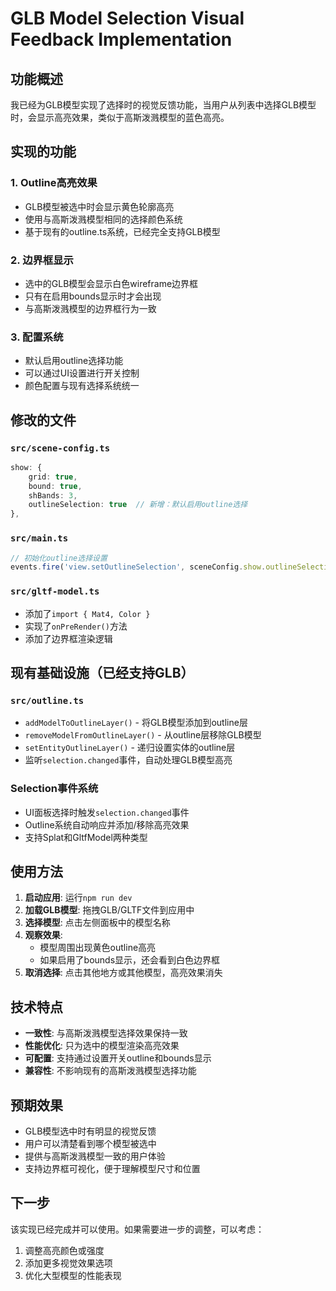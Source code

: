 # GLB Model Selection Visual Feedback Implementation

## 功能概述

我已经为GLB模型实现了选择时的视觉反馈功能，当用户从列表中选择GLB模型时，会显示高亮效果，类似于高斯泼溅模型的蓝色高亮。

## 实现的功能

### 1. Outline高亮效果
- GLB模型被选中时会显示黄色轮廓高亮
- 使用与高斯泼溅模型相同的选择颜色系统
- 基于现有的outline.ts系统，已经完全支持GLB模型

### 2. 边界框显示
- 选中的GLB模型会显示白色wireframe边界框
- 只有在启用bounds显示时才会出现
- 与高斯泼溅模型的边界框行为一致

### 3. 配置系统
- 默认启用outline选择功能
- 可以通过UI设置进行开关控制
- 颜色配置与现有选择系统统一

## 修改的文件

### `src/scene-config.ts`
```typescript
show: {
    grid: true,
    bound: true,
    shBands: 3,
    outlineSelection: true  // 新增：默认启用outline选择
},
```

### `src/main.ts`
```typescript
// 初始化outline选择设置
events.fire('view.setOutlineSelection', sceneConfig.show.outlineSelection);
```

### `src/gltf-model.ts`
- 添加了`import { Mat4, Color }`
- 实现了`onPreRender()`方法
- 添加了边界框渲染逻辑

## 现有基础设施（已经支持GLB）

### `src/outline.ts`
- `addModelToOutlineLayer()` - 将GLB模型添加到outline层
- `removeModelFromOutlineLayer()` - 从outline层移除GLB模型
- `setEntityOutlineLayer()` - 递归设置实体的outline层
- 监听`selection.changed`事件，自动处理GLB模型高亮

### Selection事件系统
- UI面板选择时触发`selection.changed`事件
- Outline系统自动响应并添加/移除高亮效果
- 支持Splat和GltfModel两种类型

## 使用方法

1. **启动应用**: 运行`npm run dev`
2. **加载GLB模型**: 拖拽GLB/GLTF文件到应用中
3. **选择模型**: 点击左侧面板中的模型名称
4. **观察效果**: 
   - 模型周围出现黄色outline高亮
   - 如果启用了bounds显示，还会看到白色边界框
5. **取消选择**: 点击其他地方或其他模型，高亮效果消失

## 技术特点

- **一致性**: 与高斯泼溅模型选择效果保持一致
- **性能优化**: 只为选中的模型渲染高亮效果
- **可配置**: 支持通过设置开关outline和bounds显示
- **兼容性**: 不影响现有的高斯泼溅模型选择功能

## 预期效果

- GLB模型选中时有明显的视觉反馈
- 用户可以清楚看到哪个模型被选中
- 提供与高斯泼溅模型一致的用户体验
- 支持边界框可视化，便于理解模型尺寸和位置

## 下一步

该实现已经完成并可以使用。如果需要进一步的调整，可以考虑：
1. 调整高亮颜色或强度
2. 添加更多视觉效果选项
3. 优化大型模型的性能表现